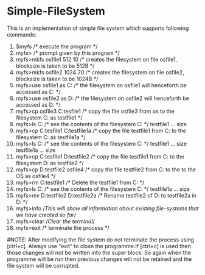# Simple-FileSystem
This is an implementation of simple file system which supports following commands:
   1.  $myfs /* execute the program */
   2.  myfs> /* prompt given by this program */
   3.  myfs>mkfs osfile1 512 10 /* creates the filesystem on file osfile1, blocksize is taken to be 512B */
   4.  myfs>mkfs osfile2 1024 20 /* creates the filesystem on file osfile2, blocksize is taken to be 1024B */
   5.  myfs>use osfile1 as C: /* the filesystem on osfile1 will henceforth be accessed as C: */
   6.  myfs>use osfile2 as D: /* the filesystem on osfile2 will henceforth be accessed as D: */
   7.  myfs>cp osfile3 C:tesfile1 /* copy the file osfile3 from os to the filesystem C: as testfile1 */
   8.  myfs>ls C: /* see the contents of the filesystem C: */
    		testfile1 ... size
   9.  myfs>cp C:tesfile1 C:testfile1a /* copy the file testfile1 from C: to the filesystem C: as testfile1a */
   10. myfs>ls C: /* see the contents of the filesystem C: */
     		testfile1 ... size
    		testfile1a ... size
   11.  myfs>cp C:tesfile1 D:testfile2 /* copy the file testfile1 from C: to the filesystem D: as testfile2 */
   12.  myfs>cp D:testfile2 osfile4 /* copy the file testfile2 from C: to the to the OS as osfile4 */
   13.  myfs>rm C:testfile1 /* Delete the testfile1 from C: */
   14.  myfs>ls C: /* see the contents of the filesystem C: */ 
   		  testfile1a ... size
   15.  myfs>mv D:testfile2 D:testfile2a  /* Rename  testfile2 of D: to testfile2a in D: */ 
   16.  myfs>info /*This will show all information about existing file-systems that we have created so far*/
   17.  myfs>clear /*Clear the terminal*/
   18.  myfs>exit /* terminate the process */

#NOTE:
	After modifying the file system do not terminate the process using [ctrl+c]. Always use "exit" to close the programme.If [ctrl+c] is used then those changes will not be written into the super block. So again when the programme will be run then previous changes will not be retained and the file system will be corrupted.
